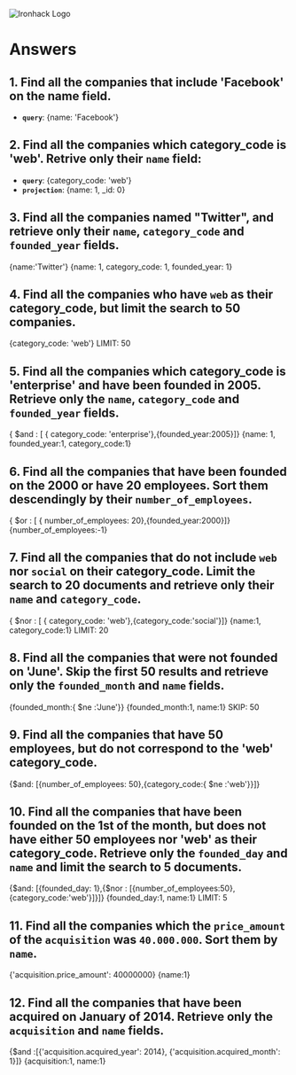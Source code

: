 ![Ironhack Logo](https://i.imgur.com/1QgrNNw.png)

# Answers

## 1. Find all the companies that include 'Facebook' on the **name** field.

 - **`query`**: {name: 'Facebook'}
 
 ## 2. Find all the companies which **category_code** is 'web'. Retrive only their `name` field:

 - **`query`**: {category_code: 'web'}
 - **`projection`**: {name: 1, _id: 0}

## 3. Find all the companies named "Twitter", and retrieve only their `name`, `category_code` and `founded_year` fields.
{name:'Twitter'}
{name: 1, category_code: 1, founded_year: 1}

## 4. Find all the companies who have `web` as their **category_code**, but limit the search to 50 companies.
{category_code: 'web'}
LIMIT: 50
## 5. Find all the companies which **category_code** is 'enterprise' and have been founded in 2005. Retrieve only the `name`, `category_code` and `founded_year` fields.
{ $and : [ { category_code: 'enterprise'},{founded_year:2005}]}
{name: 1, founded_year:1, category_code:1}
## 6. Find all the companies that have been **founded** on the 2000 or have 20 **employees**. Sort them descendingly by their `number_of_employees`.
{ $or : [ { number_of_employees: 20},{founded_year:2000}]}
{number_of_employees:-1}

## 7. Find all the companies that do not include `web` nor `social` on their **category_code**. Limit the search to 20 documents and retrieve only their `name` and `category_code`.
{ $nor : [ { category_code: 'web'},{category_code:'social'}]}
{name:1, category_code:1}
LIMIT: 20
## 8. Find all the companies that were not **founded** on 'June'. Skip the first 50 results and retrieve only the `founded_month` and `name` fields.
{founded_month:{ $ne :'June'}}
{founded_month:1, name:1}
SKIP: 50
## 9. Find all the companies that have 50 employees, but do not correspond to the 'web' **category_code**. 
{$and: [{number_of_employees: 50},{category_code:{ $ne :'web'}}]}
## 10. Find all the companies that have been founded on the 1st of the month, but does not have either 50 employees nor 'web' as their **category_code**. Retrieve only the `founded_day` and `name` and limit the search to 5 documents.
{$and: [{founded_day: 1},{$nor : [{number_of_employees:50}, {category_code:'web'}]}]}
{founded_day:1, name:1}
LIMIT: 5
## 11. Find all the companies which the `price_amount` of the `acquisition` was **`40.000.000`**. Sort them by `name`.
{'acquisition.price_amount': 40000000}
{name:1}
## 12. Find all the companies that have been acquired on January of 2014. Retrieve only the `acquisition` and `name` fields.
{$and :[{'acquisition.acquired_year': 2014}, {'acquisition.acquired_month': 1}]}
{acquisition:1, name:1}